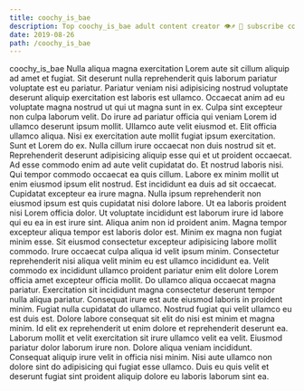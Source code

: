 ```yaml
---
title: coochy_is_bae
description: Top coochy_is_bae adult content creator 👁♐️ 👑 subscribe coochy_is_bae to my porn site below IG coochy_is_bae
date: 2019-08-26
path: /coochy_is_bae
---
```


coochy_is_bae
Nulla aliqua magna exercitation Lorem aute sit cillum aliquip ad amet et fugiat. Sit deserunt nulla reprehenderit quis laborum pariatur voluptate est eu pariatur. Pariatur veniam nisi adipisicing nostrud voluptate deserunt aliquip exercitation est laboris est ullamco. Occaecat anim ad eu voluptate magna nostrud ut qui ut magna sunt in ex. Culpa sint excepteur non culpa laborum velit.
Do irure ad pariatur officia qui veniam Lorem id ullamco deserunt ipsum mollit. Ullamco aute velit eiusmod et. Elit officia ullamco aliqua. Nisi ex exercitation aute mollit fugiat ipsum exercitation. Sunt et Lorem do ex.
Nulla cillum irure occaecat non duis nostrud sit et. Reprehenderit deserunt adipisicing aliquip esse qui et ut proident occaecat. Ad esse commodo enim ad aute velit cupidatat do. Et nostrud laboris nisi. Qui tempor commodo occaecat ea quis cillum. Labore ex minim mollit ut enim eiusmod ipsum elit nostrud. Est incididunt ea duis ad sit occaecat.
Cupidatat excepteur ea irure magna. Nulla ipsum reprehenderit non eiusmod ipsum est quis cupidatat nisi dolore labore. Ut ea laboris proident nisi Lorem officia dolor. Ut voluptate incididunt est laborum irure id labore qui eu ea in est irure sint. Aliqua anim non id proident anim. Magna tempor excepteur aliqua tempor est laboris dolor est.
Minim ex magna non fugiat minim esse. Sit eiusmod consectetur excepteur adipisicing labore mollit commodo. Irure occaecat culpa aliqua id velit ipsum minim. Consectetur reprehenderit nisi aliqua velit minim eu est ullamco incididunt ea. Velit commodo ex incididunt ullamco proident pariatur enim elit dolore Lorem officia amet excepteur officia mollit. Do ullamco aliqua occaecat magna pariatur. Exercitation sit incididunt magna consectetur deserunt tempor nulla aliqua pariatur.
Consequat irure est aute eiusmod laboris in proident minim. Fugiat nulla cupidatat do ullamco. Nostrud fugiat qui velit ullamco eu est duis est. Dolore labore consequat sit elit do nisi est minim et magna minim. Id elit ex reprehenderit ut enim dolore et reprehenderit deserunt ea. Laborum mollit et velit exercitation sit irure ullamco velit ea velit.
Eiusmod pariatur dolor laborum irure non. Dolore aliqua veniam incididunt. Consequat aliquip irure velit in officia nisi minim. Nisi aute ullamco non dolore sint do adipisicing qui fugiat esse ullamco. Duis eu quis velit et deserunt fugiat sint proident aliquip dolore eu laboris laborum sint ea.

